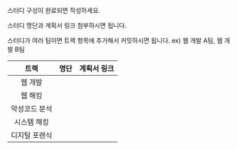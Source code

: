 <p>스터디 구성이 완료되면 작성하세요.</p>

<p>스터디 명단과 계획서 링크 첨부하시면 됩니다.</P>

<p>스터디가 여러 팀이면 트랙 항목에 추가해서 커밋하시면 됩니다. ex) 웹 개발 A팀, 웹 개발 B팀</p>

|     트랙      | 명단 | 계획서 링크 |
| :-----------: | :--: | :---------: |
|    웹 개발    |      |             |
|    웹 해킹    |      |             |
| 악성코드 분석 |      |             |
|  시스템 해킹  |      |             |
| 디지털 포렌식 |      |             |
